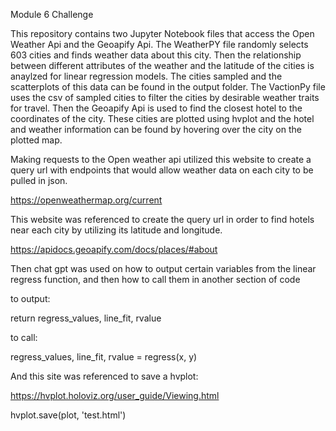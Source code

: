 Module 6 Challenge

This repository contains two Jupyter Notebook files that access the Open Weather Api and the Geoapify Api. The WeatherPY file randomly selects 603 cities and finds weather data about this city. Then the relationship between different attributes of the weather and the latitude of the cities is anaylzed for linear regression models. The cities sampled and the scatterplots of this data can be found in the output folder. The VactionPy file uses the csv of sampled cities to  filter the cities by desirable weather traits for travel. Then the Geoapify Api is used to find the closest hotel to the coordinates of the city. These cities are plotted using hvplot and the hotel and weather information can be found by hovering over the city on the plotted map.

Making requests to the Open weather api utilized this website to create a query url with endpoints that would allow weather data on each city to be pulled in json.

https://openweathermap.org/current

This website was referenced to create the query url in order to find hotels near each city by utilizing its latitude and longitude.

https://apidocs.geoapify.com/docs/places/#about

Then chat gpt was used on how to output certain variables from the linear regress function, and then how to call them in another section of code

to output:

   return regress_values, line_fit, rvalue

to call:

  regress_values, line_fit, rvalue = regress(x, y)

And this site was referenced to save a hvplot: 

https://hvplot.holoviz.org/user_guide/Viewing.html

   hvplot.save(plot, 'test.html')
